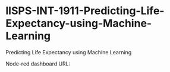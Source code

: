# llSPS-INT-1911-Predicting-Life-Expectancy-using-Machine-Learning
Predicting Life Expectancy using Machine Learning

Node-red dashboard URL:

